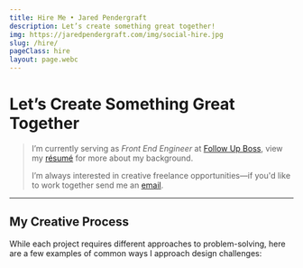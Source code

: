 ```yaml
---
title: Hire Me • Jared Pendergraft
description: Let’s create something great together!
img: https://jaredpendergraft.com/img/social-hire.jpg
slug: /hire/
pageClass: hire
layout: page.webc
---
```


# Let’s Create Something Great Together

> I’m currently serving as _Front End Engineer_ at [Follow Up Boss](https://followupboss.com/), view my [résumé](/hire/me/) for more about my background.
>
> I’m always interested in creative freelance opportunities—if you'd like to work together send me an [email](mailto:hello@jaredpendergraft.com).

---

## My Creative Process

While each project requires different approaches to problem-solving, here are a few examples of common ways I approach design challenges:

<script webc:type="render" webc:is="template">
  function() {
    return `<grid webc:nokeep>${this.processes.map(process => `<process processimage="${process.img}" processlabel="${process.label}" processdescription="${process.description}" webc:nokeep></process>`).join("")}</grid>`;
  }
</script>
